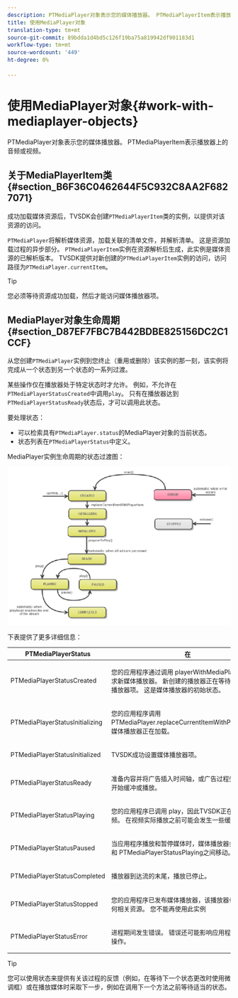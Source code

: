```yaml
---
description: PTMediaPlayer对象表示您的媒体播放器。 PTMediaPlayerItem表示播放器上的音频或视频。
title: 使用MediaPlayer对象
translation-type: tm+mt
source-git-commit: 89bdda1d4bd5c126f19ba75a819942df901183d1
workflow-type: tm+mt
source-wordcount: '449'
ht-degree: 0%

---
```



# 使用MediaPlayer对象{#work-with-mediaplayer-objects}

PTMediaPlayer对象表示您的媒体播放器。 PTMediaPlayerItem表示播放器上的音频或视频。

## 关于MediaPlayerItem类{#section_B6F36C0462644F5C932C8AA2F6827071}

成功加载媒体资源后，TVSDK会创建`PTMediaPlayerItem`类的实例，以提供对该资源的访问。

`PTMediaPlayer`将解析媒体资源，加载关联的清单文件，并解析清单。 这是资源加载过程的异步部分。 `PTMediaPlayerItem`实例在资源解析后生成，此实例是媒体资源的已解析版本。 TVSDK提供对新创建的`PTMediaPlayerItem`实例的访问，访问路径为`PTMediaPlayer.currentItem`。

>[!TIP]
>
>您必须等待资源成功加载，然后才能访问媒体播放器项。

## MediaPlayer对象生命周期{#section_D87EF7FBC7B442BDBE825156DC2C1CCF}

从您创建`PTMediaPlayer`实例到您终止（重用或删除）该实例的那一刻，该实例将完成从一个状态到另一个状态的一系列过渡。

某些操作仅在播放器处于特定状态时才允许。 例如，不允许在`PTMediaPlayerStatusCreated`中调用`play`。 只有在播放器达到`PTMediaPlayerStatusReady`状态后，才可以调用此状态。

要处理状态：

* 可以检索具有`PTMediaPlayer.status`的MediaPlayer对象的当前状态。
* 状态列表在`PTMediaPlayerStatus`中定义。

MediaPlayer实例生命周期的状态过渡图：
<!--<a id="fig_1C55DE3F186F4B36AFFDCDE90379534C"></a>-->

![](assets/player-state-transitions-diagram-ios2_web.png)

下表提供了更多详细信息：

<table id="table_426F0093E4214EA88CD72A7796B58DFD"> 
 <thead> 
  <tr> 
   <th colname="col1" class="entry"> PTMediaPlayerStatus </th> 
   <th colname="col2" class="entry"> 在 </th> 
  </tr> 
 </thead>
 <tbody> 
  <tr> 
   <td colname="col1"> <p><span class="codeph"> PTMediaPlayerStatusCreated</span> </p> </td> 
   <td colname="col2"> <p>您的应用程序通过调用<span class="codeph"> playerWithMediaPlayerItem</span>请求新媒体播放器。 新创建的播放器正在等待您指定媒体播放器项。 这是媒体播放器的初始状态。 </p> </td> 
  </tr> 
  <tr> 
   <td colname="col1"> <p> <span class="codeph"> PTMediaPlayerStatusInitializing</span> </p> </td> 
   <td colname="col2"> <p>您的应用程序调用<span class="codeph"> PTMediaPlayer.replaceCurrentItemWithPlayerItem</span>，媒体播放器正在加载。 </p> </td> 
  </tr> 
  <tr> 
   <td colname="col1"> <p><span class="codeph"> PTMediaPlayerStatusInitialized</span> </p> </td> 
   <td colname="col2"> <p>TVSDK成功设置媒体播放器项。 </p> </td> 
  </tr> 
  <tr> 
   <td colname="col1"> <p> <span class="codeph"> PTMediaPlayerStatusReady</span> </p> </td> 
   <td colname="col2"> <p>准备内容并将广告插入时间轴，或广告过程失败。 可以开始缓冲或播放。 </p> </td> 
  </tr> 
  <tr> 
   <td colname="col1"> <p><span class="codeph"> PTMediaPlayerStatusPlaying</span> </p> </td> 
   <td colname="col2"> <p>您的应用程序已调用<span class="codeph"> play</span>，因此TVSDK正在尝试播放视频。 在视频实际播放之前可能会发生一些缓冲。 </p> </td> 
  </tr> 
  <tr> 
   <td colname="col1"> <p><span class="codeph"> PTMediaPlayerStatusPaused</span> </p> </td> 
   <td colname="col2"> <p>当应用程序播放和暂停媒体时，媒体播放器会在此状态和<span class="codeph"> PTMediaPlayerStatusPlaying</span>之间移动。 </p> </td> 
  </tr> 
  <tr> 
   <td colname="col1"> <p><span class="codeph"> PTMediaPlayerStatusCompleted</span> </p> </td> 
   <td colname="col2"> <p>播放器到达流的末尾，播放已停止。 </p> </td> 
  </tr> 
  <tr> 
   <td colname="col1"> <p><span class="codeph"> PTMediaPlayerStatusStopped</span> </p> </td> 
   <td colname="col2"> <p>您的应用程序已发布媒体播放器，该播放器也会发布任何相关资源。 您不能再使用此实例 </p> </td> 
  </tr> 
  <tr> 
   <td colname="col1"> <p><span class="codeph"> PTMediaPlayerStatusError</span> </p> </td> 
   <td colname="col2"> <p>进程期间发生错误。 错误还可能影响应用程序下一步的操作。 </p> </td> 
  </tr> 
 </tbody> 
</table>

>[!TIP]
>
>您可以使用状态来提供有关该过程的反馈（例如，在等待下一个状态更改时使用微调框）或在播放媒体时采取下一步，例如在调用下一个方法之前等待适当的状态。

